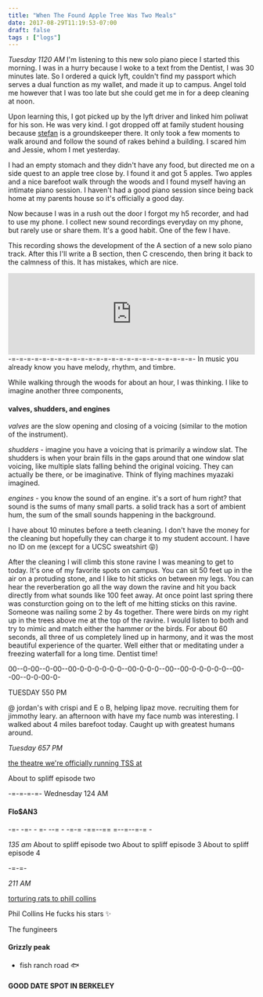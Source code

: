 ```yaml
---
title: "When The Found Apple Tree Was Two Meals"
date: 2017-08-29T11:19:53-07:00
draft: false
tags : ["logs"]
---
```




*Tuesday 1120 AM*
I'm listening to this new solo piano piece I started this morning. I was in a hurry because I woke to a text from the Dentist, I was 30 minutes late. So I ordered a quick lyft, couldn't find my passport which serves a dual function as my wallet, and made it up to campus. Angel told me however that I was too late but she could get me in for a deep cleaning at noon.  

Upon learning this, I got picked up by the lyft driver and linked him poliwat for his son. He was very kind. I got dropped off at family student housing because [stefan](https://soundcloud.com/kyotokidforever) is a groundskeeper there. It only took a few moments to walk around and follow the sound of rakes behind a building. I scared him and Jessie, whom I met yesterday.

I had an empty stomach and they didn't have any food, but directed me on a side quest to an apple tree close by. I found it and got 5 apples. Two apples and a nice barefoot walk through the woods and I found myself having an intimate piano session. I haven't had a good piano session since being back home at my parents house so it's officially a good day.   

Now because I was in a rush out the door I forgot my h5 recorder, and had to use my phone. I collect new sound recordings everyday on my phone, but rarely use or share them. It's a good habit. One of the few I have.

This recording shows the development of the A section of a new solo piano track. After this I'll write a B section, then C crescendo, then bring it back to the calmness of this. It has mistakes, which are nice.

<iframe width="100%" height="166" scrolling="no" frameborder="no" src="https://w.soundcloud.com/player/?url=https%3A//api.soundcloud.com/tracks/340025838%3Fsecret_token%3Ds-UmUK1&amp;color=ff5500&amp;auto_play=false&amp;hide_related=false&amp;show_comments=true&amp;show_user=true&amp;show_reposts=false"></iframe>
-=-=-=-=-=-=-=-=-=-=-=-=-=-=-=-=-=-=-=-=-=-=-=-=-
In music you already know you have melody, rhythm, and timbre.

While walking through the woods for about an hour, I was thinking.
I like to imagine another three components,

#### valves, shudders, and engines

*valves* are the slow opening and closing of a voicing (similar to the motion of the instrument).

*shudders* - imagine you have a voicing that is primarily a window slat. The shudders is when your brain fills in the gaps around that one window slat voicing, like multiple slats falling behind the original voicing. They can actually be there, or be imaginative. Think of flying machines myazaki imagined.

*engines* - you know the sound of an engine. it's a sort of hum right? that sound is the sums of many small parts. a solid track has a sort of ambient hum, the sum of the small sounds happening in the background.   


I have about 10 minutes before a teeth cleaning. I don't have the money for the cleaning but hopefully they can charge it to my student account. I have no ID on me (except for a UCSC sweatshirt 😝)

After the cleaning I will climb this stone ravine I was meaning to get to today. It's one of my favorite spots on campus. You can sit 50 feet up in the air on a protuding stone, and I like to hit sticks on between my legs. You can hear the reverberation go all the way down the ravine and hit you back directly from what sounds like 100 feet away. At once point last spring there was consturction going on to the left of me hitting sticks on this ravine. Someone was nailing some 2 by 4s together. There were birds on my right up in the trees above me at the top of the ravine. I would listen to both and try to mimic and match either the hammer or the birds. For about 60 seconds, all three of us completely lined up in harmony, and it was the most beautiful experience of the quarter. Well either that or meditating under a freezing waterfall for a long time. Dentist time!

00--0-00--0-00--00-0-0-0-0-0-0--00-0-0-0--00--00-0-0-0-0-0--00--00--0-0-00-0-


TUESDAY 550 PM

@ jordan's with crispi and E o B, helping lipaz move. recruiting them for jimmothy leary.
an afternoon with have my face numb was interesting. I walked about 4 miles barefoot today. Caught up with greatest humans around.   


*Tuesday 657 PM*

[the theatre we're officially running TSS at](https://www.mojotheatre.com/theatre-rental)

About to spliff episode two


-=-=-=-=-
Wednesday 124 AM


#### Flo$AN3


-=- -=- - =- --= - -=-= -==--== =--=--=-= -

*135 am*
About to spliff episode two
About to spliff episode 3
About to spliff episode 4


-=-=-

*211 AM*

[torturing rats to phill collins](https://pbse.ucsc.edu/mcd/mcd-faculty.html)

Phil Collins
He fucks his stars ✨

The fungineers

#### Grizzly peak
- fish ranch road 🐟
#### GOOD DATE SPOT IN BERKELEY
